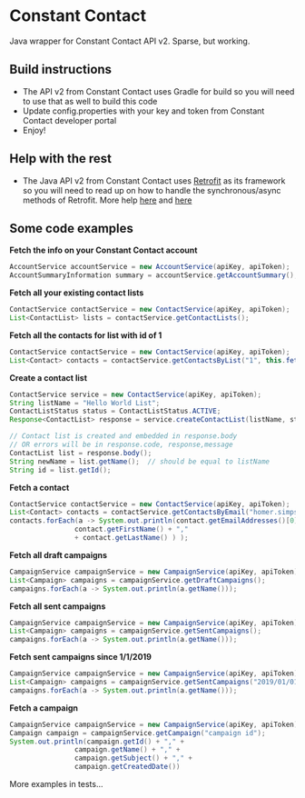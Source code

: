 # Constant Contact
Java wrapper for Constant Contact API v2. Sparse, but working.

## Build instructions
* The API v2 from Constant Contact uses Gradle for build so you will need to use that as well to build this code
* Update config.properties with your key and token from Constant Contact developer portal
* Enjoy!

## Help with the rest
* The Java API v2 from Constant Contact uses [Retrofit](https://square.github.io/retrofit/) as its framework so you will need to read up on how to handle the synchronous/async methods of Retrofit.  More help [here](https://futurestud.io/tutorials/retrofit-synchronous-and-asynchronous-requests) and [here](https://square.github.io/retrofit/2.x/retrofit/retrofit2/Call.html)

## Some code examples

**Fetch the info on your Constant Contact account**
```java
AccountService accountService = new AccountService(apiKey, apiToken);
AccountSummaryInformation summary = accountService.getAccountSummary();
```

**Fetch all your existing contact lists**
```java
ContactService contactService = new ContactService(apiKey, apiToken);
List<ContactList> lists = contactService.getContactLists();
```

**Fetch all the contacts for list with id of 1**
```java
ContactService contactService = new ContactService(apiKey, apiToken);
List<Contact> contacts = contactService.getContactsByList("1", this.fetchLimit, this.dateCreated);
```

**Create a contact list**
```java
ContactService service = new ContactService(apiKey, apiToken);
String listName = "Hello World List";
ContactListStatus status = ContactListStatus.ACTIVE;
Response<ContactList> response = service.createContactList(listName, status)

// Contact list is created and embedded in response.body
// OR errors will be in response.code, response,message
ContactList list = response.body();
String newName = list.getName();  // should be equal to listName
String id = list.getId();  
```

**Fetch a contact**
```java
ContactService contactService = new ContactService(apiKey, apiToken);
List<Contact> contacts = contactService.getContactsByEmail("homer.simpson@gmail.com");
contacts.forEach(a -> System.out.println(contact.getEmailAddresses()[0].getEmailAddress() + "," +
                contact.getFirstName() + ","
                + contact.getLastName() ) );
```
**Fetch all draft campaigns**
```java
CampaignService campaignService = new CampaignService(apiKey, apiToken);
List<Campaign> campaigns = campaignService.getDraftCampaigns();
campaigns.forEach(a -> System.out.println(a.getName()));
```

**Fetch all sent campaigns**
```java
CampaignService campaignService = new CampaignService(apiKey, apiToken);
List<Campaign> campaigns = campaignService.getSentCampaigns();
campaigns.forEach(a -> System.out.println(a.getName()));
```
**Fetch sent campaigns since 1/1/2019**
```java
CampaignService campaignService = new CampaignService(apiKey, apiToken);
List<Campaign> campaigns = campaignService.getSentCampaigns("2019/01/01 00:00:01");
campaigns.forEach(a -> System.out.println(a.getName()));
```
**Fetch a campaign**
```java
CampaignService campaignService = new CampaignService(apiKey, apiToken);
Campaign campaign = campaignService.getCampaign("campaign id");
System.out.println(campaign.getId() + "," +
                campaign.getName() + "," +
                campaign.getSubject() + "," +
                campaign.getCreatedDate())
```

More examples in tests...
